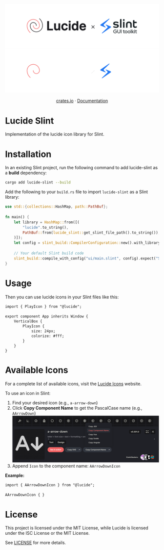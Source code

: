 <p align="center">
  <a href="https://github.com/cnlancehu/lucide-slint#gh-light-mode-only">
    <img src="./assets/logo-light.svg#gh-light-mode-only" width="600">
  </a>
  <a href="https://github.com/cnlancehu/lucide-slint#gh-dark-mode-only">
    <img src="./assets/logo-dark.svg#gh-dark-mode-only" width="600">
  </a>
</p>

<p align="center">
  <a href="https://crates.io/crates/lucide-slint">crates.io</a>
  ·
  <a href="https://docs.rs/lucide-slint/">Documentation</a>
</p>

# Lucide Slint
Implementation of the lucide icon library for Slint.

# Installation
In an existing Slint project, run the following command to add lucide-slint as a **build** dependency:

```bash
cargo add lucide-slint --build
```

Add the following to your `build.rs` file to import `lucide-slint` as a Slint library:

```rust
use std::{collections::HashMap, path::PathBuf};

fn main() {
    let library = HashMap::from([(
        "lucide".to_string(),
        PathBuf::from(lucide_slint::get_slint_file_path().to_string()),
    )]);
    let config = slint_build::CompilerConfiguration::new().with_library_paths(library);

    // Your default Slint build code
    slint_build::compile_with_config("ui/main.slint", config).expect("Slint build failed");
}
```

# Usage
Then you can use lucide icons in your Slint files like this:

```slint
import { PlayIcon } from "@lucide";

export component App inherits Window {
    VerticalBox {
        PlayIcon {
            size: 24px;
            colorize: #fff;
        }
    }
}
```

# Available Icons

For a complete list of available icons, visit the [Lucide Icons](https://lucide.dev/icons/) website.

To use an icon in Slint:
1. Find your desired icon (e.g., `a-arrow-down`)
2. Click **Copy Component Name** to get the PascalCase name (e.g., `AArrowDown`)
![Copy Component Name](./assets/copy-component-name.png)
3. Append `Icon` to the component name: `AArrowDownIcon`

**Example:**

```slint
import { AArrowDownIcon } from "@lucide";

AArrowDownIcon { }
```

# License
This project is licensed under the MIT License, while Lucide is licensed under the ISC License or the MIT License.

See [LICENSE](./LICENSE) for more details.
